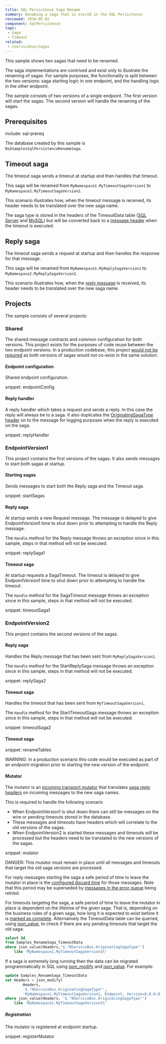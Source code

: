 ```yaml
---
title: SQL Persistence Saga Rename
summary: Renaming a saga that is stored in the SQL Persistence
reviewed: 2018-05-02
component: SqlPersistence
tags:
 - Saga
 - Timeout
related:
 - nservicebus/sagas
---
```



This sample shows two sagas that need to be renamed.

The saga implementations are contrived and exist only to illustrate the renaming of sagas. For sample purposes, the functionality is split between the two versions: saga starting logic in one endpoint, and the handling logic in the other endpoint.

The sample consists of two versions of a single endpoint. The first version will start the sagas. The second version will handle the renaming of the sagas.


## Prerequisites

include: sql-prereq

The database created by this sample is `NsbSamplesSqlPersistenceRenameSaga`.


## Timeout saga

The timeout saga sends a timeout at startup and then handles that timeout. 

This saga will be renamed from `MyNamespace1.MyTimeoutSagaVersion1` to `MyNamespace2.MyTimeoutSagaVersion2`.

This scenario illustrates how, when the timeout message is received, its header needs to be translated over the new saga name.

The saga type is stored in the headers of the TimeoutData table ([SQL Server](/persistence/sql/sqlserver-scripts.md#build-time-timeout-create-table) and [MySQL](/persistence/sql/mysql-scripts.md#build-time-timeout-create-table)) but will be converted back to a [message header](/nservicebus/messaging/headers.md#saga-related-headers-requesting-a-timeout-from-a-saga) when the timeout is executed.


## Reply saga

The timeout saga sends a request at startup and then handles the response for that message. 


This saga will be renamed from `MyNamespace1.MyReplySagaVersion1` to `MyNamespace2.MyReplySagaVersion2`.

This scenario illustrates how, when the [reply message](/nservicebus/messaging/headers.md#saga-related-headers-replying-to-a-saga) is received, its header needs to be translated over the new saga name.


## Projects

The sample consists of several projects:


### Shared

The shared message contracts and common configuration for both versions. This project exists for the purposes of code reuse between the two endpoint versions. In a production codebase, this project [would not be required](/samples/#technology-choices-messages-definitions) as both versions of sagas would not co-exist in the same solution.


#### Endpoint configuration

Shared endpoint configuration.

snippet: endpointConfig


#### Reply handler

A reply handler which takes a request and sends a reply. In this case the reply will always be to a saga. It also duplicates the [OriginatingSagaType header](/nservicebus/messaging/headers.md#saga-related-headers) on to the message for logging purposes when the reply is executed on the saga.

snippet: replyHandler


### EndpointVersion1

This project contains the first versions of the sagas. It also sends messages to start both sagas at startup.


#### Starting sagas

Sends messages to start both the Reply saga and the Timeout saga.

snippet: startSagas


#### Reply saga

At startup sends a new Request message. The message is delayed to give EndpointVersion1 time to shut down prior to attempting to handle the Reply message.

The `Handle` method for the Reply message throws an exception since in this sample, steps in that method will not be executed.

snippet: replySaga1


#### Timeout saga

At startup requests a SagaTimeout. The timeout is delayed to give EndpointVersion1 time to shut down prior to attempting to handle the timeout.

The `Handle` method for the SagaTimeout message throws an exception since in this sample, steps in that method will not be executed.

snippet: timeoutSaga1


###  EndpointVersion2

This project contains the second versions of the sagas.


#### Reply saga

Handles the Reply message that has been sent from `MyReplySagaVersion1`.

The `Handle` method for the StartReplySaga message throws an exception since in this sample, steps in that method will not be executed.


snippet: replySaga2


#### Timeout saga

Handles the timeout that has been sent from `MyTimeoutSagaVersion1`.

The `Handle` method for the StartTimeoutSaga message throws an exception since in this sample, steps in that method will not be executed.

snippet: timeoutSaga2


#### Timeout saga

snippet: renameTables

WARNING: In a production scenario this code would be executed as part of an endpoint migration prior to starting the new version of the endpoint.


#### Mutator

The mutator is an [incoming transport mutator](/nservicebus/pipeline/message-mutators.md#transport-messages-mutators-imutateincomingtransportmessages) that translates [saga reply headers](/nservicebus/messaging/headers.md#saga-related-headers-replying-to-a-saga) on incoming messages to the new saga names. 

This is required to handle the following scenario

 * When EndpointVersion1 is shut down there can still be messages on the wire or pending timeouts stored in the database.
 * These messages and timeouts have headers which will correlate to the old versions of the sagas.
 * When EndpointVersion2 is started these messages and timeouts will be processed but the headers need to be translated to the new versions of the sagas.

snippet: mutator

DANGER: This mutator must remain in place until all messages and timeouts that target the old saga versions are processed.

For reply messages starting the saga a safe period of time to leave the mutator in place is the [configured discard time](/nservicebus/messaging/discard-old-messages.md) for those messages. Note that this period may be superseded by [messages in the error queue](/nservicebus/recoverability/configure-error-handling.md) being retried.

For timeouts targeting the saga, a safe period of time to leave the mutator in place is dependent on the lifetime of the given saga. That is, depending on the business rules of a given saga, how long it is expected to exist before it is [marked as complete](/nservicebus/sagas/#ending-a-saga). Alternatively the TimeoutData table can be queried, using [json_value](https://docs.microsoft.com/en-us/sql/t-sql/functions/json-value-transact-sql), to check if there are any pending timeouts that target the old saga:

```sql
select Id
from Samples_RenameSaga_TimeoutData
where json_value(Headers,'$."NServiceBus.OriginatingSagaType"')
    like 'MyNamespace1.MyTimeoutSagaVersion1%'
```

If a saga is extremely long running then the data can be migrated programmatically in SQL using [json_modify](https://docs.microsoft.com/en-us/sql/t-sql/functions/json-modify-transact-sql) and [json_value](https://docs.microsoft.com/en-us/sql/t-sql/functions/json-value-transact-sql). For example:

```sql
update Samples_RenameSaga_TimeoutData
set Headers = json_modify(
        Headers,
        '$."NServiceBus.OriginatingSagaType"',
        'MyNamespace1.MyTimeoutSagaVersion1, Endpoint, Version=0.0.0.0, Culture=neutral, PublicKeyToken=null')
where json_value(Headers, '$."NServiceBus.OriginatingSagaType"')
    like 'MyNamespace1.MyTimeoutSagaVersion1%'
```


##### Registration

The mutator is registered at endpoint startup.

snippet: registerMutator
